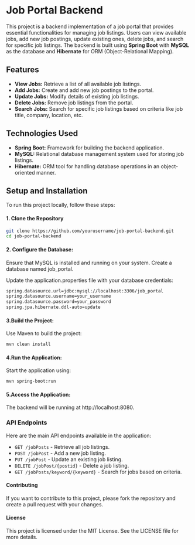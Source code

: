 # Job Portal Backend

This project is a backend implementation of a job portal that provides essential functionalities for managing job listings. Users can view available jobs, add new job postings, update existing ones, delete jobs, and search for specific job listings. The backend is built using **Spring Boot** with **MySQL** as the database and **Hibernate** for ORM (Object-Relational Mapping).

## Features

- **View Jobs:** Retrieve a list of all available job listings.
- **Add Jobs:** Create and add new job postings to the portal.
- **Update Jobs:** Modify details of existing job listings.
- **Delete Jobs:** Remove job listings from the portal.
- **Search Jobs:** Search for specific job listings based on criteria like job title, company, location, etc.

## Technologies Used

- **Spring Boot:** Framework for building the backend application.
- **MySQL:** Relational database management system used for storing job listings.
- **Hibernate:** ORM tool for handling database operations in an object-oriented manner.


## Setup and Installation

To run this project locally, follow these steps:

#### 1. Clone the Repository

```bash
git clone https://github.com/yourusername/job-portal-backend.git
cd job-portal-backend
```

#### 2. Configure the Database:

Ensure that MySQL is installed and running on your system. Create a database named job_portal.

Update the application.properties file with your database credentials:

```bash
spring.datasource.url=jdbc:mysql://localhost:3306/job_portal
spring.datasource.username=your_username
spring.datasource.password=your_password
spring.jpa.hibernate.ddl-auto=update
```
#### 3.Build the Project:

Use Maven to build the project:

```bash
mvn clean install
```

#### 4.Run the Application:

Start the application using:

```bash
mvn spring-boot:run
```
#### 5.Access the Application:

The backend will be running at http://localhost:8080.

### API Endpoints
Here are the main API endpoints available in the application:

- `GET /jobPosts` - Retrieve all job listings.
- `POST /jobPost` - Add a new job listing.
- `PUT /jobPost` - Update an existing job listing.
- `DELETE /jobPost/{postid}` - Delete a job listing.
- `GET /jobPosts/keyword/{keyword}` - Search for jobs based on criteria.

#### Contributing
If you want to contribute to this project, please fork the repository and create a pull request with your changes.

#### License
This project is licensed under the MIT License. See the LICENSE file for more details.
